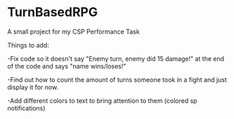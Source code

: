 # TurnBasedRPG
A small project for my CSP Performance Task

Things to add:

-Fix code so it doesn't say "Enemy turn, enemy did 15 damage!" at the end of the code and says "name wins/loses!"

-Find out how to count the amount of turns someone took in a fight and just display it for now.

-Add different colors to text to bring attention to them (colored sp notifications)
